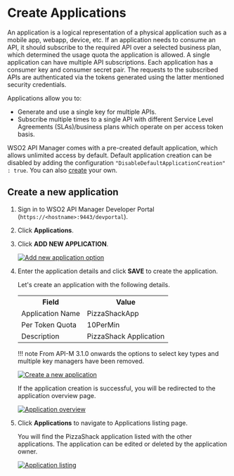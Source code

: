 # Create Applications

An application is a logical representation of a physical application such as a mobile app, webapp, device, etc. If an application needs to consume an API, it should subscribe to the required API over a selected business plan, which determined the usage quota the application is allowed. A single application can have multiple API subscriptions. Each application has a consumer key and consumer secret pair. The requests to the subscribed APIs are authenticated via the tokens generated using the latter mentioned security credentials.

Applications allow you to:

-   Generate and use a single key for multiple APIs.
-   Subscribe multiple times to a single API with different Service Level Agreements (SLAs)/business plans which 
operate on per access token basis.

WSO2 API Manager comes with a pre-created default application, which allows unlimited access by default. Default application creation can be disabled by adding the configuration `"DisableDefaultApplicationCreation" : true`. You can also [create]({{base_path}}/learn/consume-api/manage-application/create-application/#create-a-new-application) your own.

## Create a new application

1.  Sign in to WSO2 API Manager Developer Portal (`https://<hostname>:9443/devportal`).

2.  Click **Applications**.

3.  Click **ADD NEW APPLICATION**.

    [![Add new application option]({{base_path}}/assets/img/learn/add-new-application-option.png)]({{base_path}}/assets/img/learn/add-new-application-option.png)

4.  Enter the application details and click **SAVE** to create the application.
   
       Let's create an application with the following details.
   
     <html>
        <table>
        <th>Field</th><th>Value</th>
        <tr><td>Application Name</td><td>PizzaShackApp</td></tr>
        <tr><td>Per Token Quota</td><td>10PerMin</td></tr>
        <tr><td>Description</td><td>PizzaShack Application</td></tr>
        </table>
     </html>

    !!! note
        From API-M 3.1.0 onwards the options to select key types and multiple key managers have been removed.

       [![Create a new application]({{base_path}}/assets/img/learn/create-new-application.png)]({{base_path}}/assets/img/learn/create-new-application.png)
      
       If the application creation is successful, you will be redirected to the application overview page.

       [![Application overview]({{base_path}}/assets/img/learn/application-overview.png)]({{base_path}}/assets/img/learn/application-overview.png)
    
5.  Click **Applications** to navigate to Applications listing page.
    
    You will find the PizzaShack application listed with the other applications. The application can be edited or deleted by the application owner.

    [![Application listing]({{base_path}}/assets/img/learn/applications-listing.png)]({{base_path}}/assets/img/learn/applications-listing.png)
